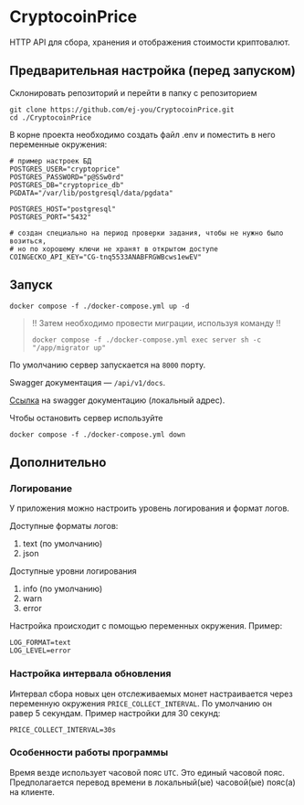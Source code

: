 # CryptocoinPrice

HTTP API для сбора, хранения и отображения стоимости криптовалют.

## Предварительная настройка (перед запуском)

Склонировать репозиторий и перейти в папку с репозиторием

```shell
git clone https://github.com/ej-you/CryptocoinPrice.git
cd ./CryptocoinPrice
```

В корне проекта необходимо создать файл .env и поместить в него переменные окружения:

```dotenv
# пример настроек БД
POSTGRES_USER="cryptoprice"
POSTGRES_PASSWORD="p@SSw0rd"
POSTGRES_DB="cryptoprice_db"
PGDATA="/var/lib/postgresql/data/pgdata"

POSTGRES_HOST="postgresql"
POSTGRES_PORT="5432"

# создан специально на период проверки задания, чтобы не нужно было возиться,
# но по хорошему ключи не хранят в открытом доступе
COINGECKO_API_KEY="CG-tnq5533ANABFRGWBcws1ewEV"
```

## Запуск

```shell
docker compose -f ./docker-compose.yml up -d
```

> !! Затем необходимо провести миграции, используя команду !!
>
> ```shell
> docker compose -f ./docker-compose.yml exec server sh -c "/app/migrator up"
> ```

По умолчанию сервер запускается на `8000` порту.

Swagger документация — `/api/v1/docs`.

[Ссылка](http://127.0.0.1:8000/api/v1/docs) на swagger документацию (локальный адрес).

Чтобы остановить сервер используйте

```shell
docker compose -f ./docker-compose.yml down
```

## Дополнительно

### Логирование

У приложения можно настроить уровень логирования и формат логов.

Доступные форматы логов:

1. text (по умолчанию)
2. json

Доступные уровни логирования

1. info (по умолчанию)
2. warn
3. error

Настройка происходит с помощью переменных окружения. Пример:

```dotenv
LOG_FORMAT=text
LOG_LEVEL=error
```

### Настройка интервала обновления

Интервал сбора новых цен отслеживаемых монет настраивается
через переменную окружения `PRICE_COLLECT_INTERVAL`.
По умолчанию он равер 5 секундам. Пример настройки для 30 секунд:

```dotenv
PRICE_COLLECT_INTERVAL=30s
```

### Особенности работы программы

Время везде использует часовой пояс `UTC`. Это единый часовой пояс.
Предполагается перевод времени в локальный(ые) часовой(ые) пояс(а) на клиенте.

